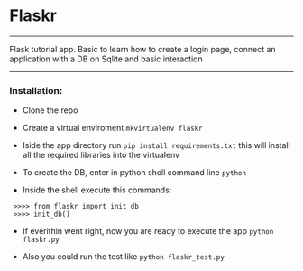 # Flaskr
---

Flask tutorial app. Basic to learn how to create a login page, connect an
application with a DB on Sqlite and basic interaction

---

### Installation:

* Clone the repo

* Create a virtual enviroment `mkvirtualenv flaskr`

* Iside the app directory run `pip install requirements.txt` this will install all
the required libraries into the virtualenv 

* To create the DB, enter in python shell command line `python`

* Inside the shell execute this commands:
```
 >>>> from flaskr import init_db
 >>>> init_db()
```

* If everithin went right, now you are ready to execute the app `python flaskr.py`

* Also you could run the test like `python flaskr_test.py`
